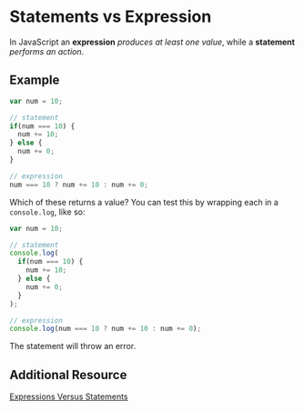 # Statements vs Expression

In JavaScript an **expression** *produces at least one value*, while a **statement** *performs an action*.

## Example

```javascript
var num = 10;

// statement
if(num === 10) {
  num += 10;
} else {
  num += 0;
}

// expression
num === 10 ? num += 10 : num += 0;
```

Which of these returns a value? You can test this by wrapping each in a `console.log`, like so:

```javascript
var num = 10;

// statement
console.log(
  if(num === 10) {
    num += 10;
  } else {
    num += 0;
  }
);

// expression
console.log(num === 10 ? num += 10 : num += 0);
```

The statement will throw an error.

## Additional Resource

[Expressions Versus Statements](http://speakingjs.com/es5/ch07.html#expr_vs_stmt)
